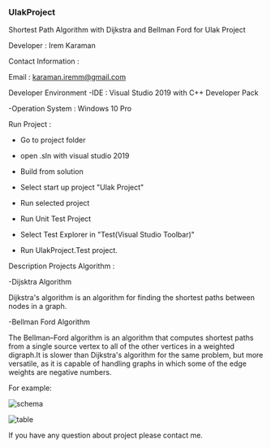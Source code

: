 ### UlakProject
Shortest Path Algorithm with Dijkstra and Bellman Ford for Ulak Project

Developer : Irem Karaman

Contact Information : 

Email : karaman.iremm@gmail.com


Developer Environment
-IDE : Visual Studio 2019 with C++ Developer Pack

-Operation System : Windows 10 Pro

Run Project : 

- Go to project folder
- open .sln with visual studio 2019
- Build from solution
- Select start up project "Ulak Project"
- Run selected project

- Run Unit Test Project

- Select Test Explorer in "Test(Visual Studio Toolbar)"
- Run UlakProject.Test project.

Description Projects Algorithm :


-Dijsktra Algorithm
  
  Dijkstra's algorithm is an algorithm for finding the shortest paths between nodes in a graph.

-Bellman Ford Algorithm

  The Bellman–Ford algorithm is an algorithm that computes shortest paths from a single source vertex to all of the other vertices in a weighted digraph.It is slower than Dijkstra's algorithm for the same problem, but more versatile, as it is capable of handling graphs in which some of the edge weights are negative numbers.
  
 For example:
 
  
  ![schema](https://user-images.githubusercontent.com/68869361/88785780-4d48b200-d19a-11ea-8fc8-7995fc039c01.jpeg)
  
  
  ![table](https://user-images.githubusercontent.com/68869361/88786192-e24bab00-d19a-11ea-9e38-b26fbb9d4870.PNG)





If you have any question about project please contact me.

